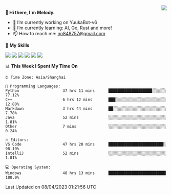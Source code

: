 <a href="#">
  <img align="right" src="https://github-readme-stats.vercel.app/api?username=melodyyuuka&count_private=true&show_icons=true" />
</a>

**👋 Hi there, I`m Melody.**

- 🔭 I’m currently working on YuukaBot-v6
- 🌱 I’m currently learning: AI, Go, Rust and more!
- 📫 How to reach me: no848757@gmail.com

🌟 **My Skills** 

![](https://img.shields.io/badge/-Python-3e74a2?style=flat-square&logo=Python&logoColor=fff)
![](https://img.shields.io/badge/-Java-007396?style=flat-square&logo=OpenJDK&logoColor=fff)
![](https://img.shields.io/badge/-Node.js-339933?style=flat-square&logo=Node.js&logoColor=fff)
![](https://img.shields.io/badge/-Git-f05032?style=flat-square&logo=git&logoColor=fff)
![](https://img.shields.io/badge/-PostgreSQL-4169e1?style=flat-square&logo=PostgreSQL&logoColor=fff)
![](https://img.shields.io/badge/-VSCode-007acc?style=flat-square&logo=Visual-Studio-Code&logoColor=fff)


<!--START_SECTION:waka-->
📊 **This Week I Spent My Time On** 

```text
⌚︎ Time Zone: Asia/Shanghai

💬 Programming Languages: 
Python                   37 hrs 11 mins      ███████████████████░░░░░░   77.12% 
C++                      6 hrs 12 mins       ███░░░░░░░░░░░░░░░░░░░░░░   12.88% 
Markdown                 3 hrs 44 mins       ██░░░░░░░░░░░░░░░░░░░░░░░   7.78% 
Java                     52 mins             ░░░░░░░░░░░░░░░░░░░░░░░░░   1.81% 
Other                    7 mins              ░░░░░░░░░░░░░░░░░░░░░░░░░   0.24%

🔥 Editors: 
VS Code                  47 hrs 20 mins      ████████████████████████░   98.19% 
IntelliJ                 52 mins             ░░░░░░░░░░░░░░░░░░░░░░░░░   1.81%

💻 Operating System: 
Windows                  48 hrs 13 mins      █████████████████████████   100.0%

```


 Last Updated on 08/04/2023 01:21:56 UTC
<!--END_SECTION:waka-->

